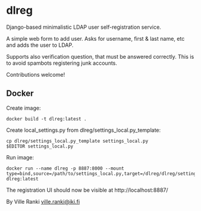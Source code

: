 # dlreg

Django-based minimalistic LDAP user self-registration service.

A simple web form to add user. Asks for username, first & last name, etc and
adds the user to LDAP.

Supports also verification question, that must be answered correctly. This is
to avoid spambots registering junk accounts.

Contributions welcome!

## Docker

Create image:
```
docker build -t dlreg:latest .
```
Create local_settings.py from dlreg/settings_local.py_template:
```
cp dlreg/settings_local.py_template settings_local.py
$EDITOR settings_local.py
```

Run image:
```
docker run --name dlreg -p 8887:8000 --mount type=bind,source=/path/to/settings_local.py,target=/dlreg/dlreg/settings_local.py dlreg:latest
```
The registration UI should now be visible at http://localhost:8887/

By Ville Ranki <ville.ranki@iki.fi>


